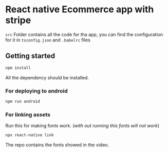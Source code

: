 # React native Ecommerce app with stripe

`src` Folder contains all the code for tha app, you can find the configuration for it in `tsconfig.json` and `.babelrc` files


## Getting started

```bash
npm install
```

All the dependency should be installed.

### For deploying to android

```bash
npm run android
```

### For linking assets

Run this for making fonts work. (_with out running this fonts will not work_)

```bash
npx react-native link
```

The repo contains the fonts showed in the video.
